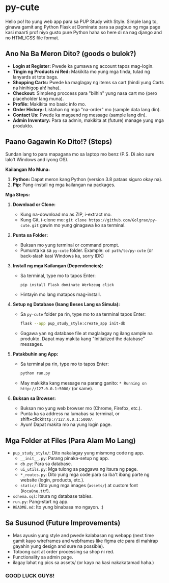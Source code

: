 # py-cute

Hello po! Ito yung web app para sa PUP Study with Style. Simple lang to, ginawa gamit ang Python Flask at Dominate para sa pagbuo ng mga page kasi maarti prof niyo gusto pure Python haha so here di na nag django and no HTML/CSS file format.

## Ano Na Ba Meron Dito? (goods o bulok?)

*   **Login at Register:** Pwede ka gumawa ng account tapos mag-login.
*   **Tingin ng Products ni Red:** Makikita mo yung mga tinda, tulad ng lanyards at tote bags.
*   **Shopping Carts:** Pwede ka maglagay ng items sa cart (hindi yung Carts na hinihigop ah! haha).
*   **Checkout:** Simpleng proccess para "bilhin" yung nasa cart mo (pero placeholder lang muna).
*   **Profile:** Makikita mo basic info mo.
*   **Order History:** Listahan ng mga "na-order" mo (sample data lang din).
*   **Contact Us:** Pwede ka magsend ng message (sample lang din).
*   **Admin Inventory:** Para sa admin, makikita at (future) manage yung mga produkto.

## Paano Gagawin Ko Dito!? (Steps)

Sundan lang to para mapagana mo sa laptop mo benz (P.S. Di ako sure lalo't Windows and iyong OS).

**Kailangan Mo Muna:**

1.  **Python:** Dapat meron kang Python (version 3.8 pataas siguro okay na).
2.  **Pip:** Pang-install ng mga kailangan na packages.

**Mga Steps:**

1.  **Download or Clone:**
    *   Kung na-download mo as ZIP, i-extract mo.
    *   Kung Git, i-clone mo: `git clone https://github.com/Golgrax/py-cute.git` gawin mo yung ginagawa ko sa terminal.

2.  **Punta sa Folder:**
    *   Buksan mo yung terminal or command prompt.
    *   Pumunta ka sa `py-cute` folder. Example: `cd path/to/py-cute` (or back-slash kasi Windows ka, sorry IDK)

3.  **Install ng mga Kailangan (Dependencies):**
    *   Sa terminal, type mo to tapos Enter:
        ```bash
        pip install Flask dominate Werkzeug click
        ```
    *   Hintayin mo lang matapos mag-install.

4.  **Setup ng Database (Isang Beses Lang sa Simula):**
    *   Sa `py-cute` folder pa rin, type mo to sa terminal tapos Enter:
        ```bash
        flask --app pup_study_style:create_app init-db
        ```
    *   Gagawa yan ng database file at maglalagay ng ilang sample na produkto. Dapat may makita kang "Initialized the database" messages.

5.  **Patakbuhin ang App:**
    *   Sa terminal pa rin, type mo to tapos Enter:
        ```bash
        python run.py
        ```
    *   May makikita kang message na parang ganito: `* Running on http://127.0.0.1:5000/` (or same).

6.  **Buksan sa Browser:**
    *   Buksan mo yung web browser mo (Chrome, Firefox, etc.).
    *   Punta ka sa address na lumabas sa terminal, or shift+click`http://127.0.0.1:5000/`.
    *   Ayun! Dapat makita mo na yung login page.

## Mga Folder at Files (Para Alam Mo Lang)

*   `pup_study_style/`: Dito nakalagay yung mismong code ng app.
    *   `__init__.py`: Parang pinaka-setup ng app.
    *   `db.py`: Para sa database.
    *   `ui_utils.py`: Mga tulong sa paggawa ng itsura ng page.
    *   `*_routes.py`: Dito yung mga code para sa iba't ibang parte ng website (login, products, etc.).
    *   `static/`: Dito yung mga images (`assets/`) at custom font (`RocaOne.ttf`).
*   `schema.sql`: Itsura ng database tables.
*   `run.py`: Pang-start ng app.
*   `README.md`: Ito yung binabasa mo ngayon. :)

## Sa Susunod (Future Improvements)

*   Mas ayusin yung style and pwede kalabasan ng webapp (next time gamit kayo wireframes and webframes like figma etc para di mahirap gayahin yung design and sure na possible).
*   Totoong cart at order processing sa shop ni red.
*   Functionality sa admin page.
*   ilagay lahat ng pics sa assets/ (or kayo na kasi nakakatamad haha.)

### GOOD LUCK GUYS!